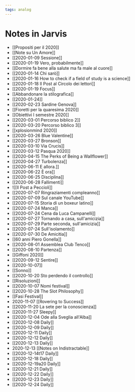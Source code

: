 ```yaml
---
tags: analog
---
```

# Notes in Jarvis

- [[Propositi per il 2020]]
- [[Note su Un Amore]]
- [[2020-01-09 Sessione]]
- [[2020-01-19 Vero, probabilmente]]
- [[Dormire fa bene alla salute ma fa male al cuore]]
- [[2020-01-14 Chi sarò]]
- [[2020-01-16 How to check if a field of study is a science]]
- [[2020-01-18 Il Post al Circolo dei lettori]]
- [[2020-01-19 Focus]]
- [[Abbandonare la stilografica]]
- [[2020-01-24]]
- [[2020-02-23 Sardine Genova]]
- [[Fioretti per la quaresima 2020]]
- [[Obiettivi I semestre 2020]]
- [[2020-03-01 Percorso biblico 2]]
- [[2020-03-20 Percorso biblico 3]]
- [[xplosionmind 2020]]
- [[2020-03-26 Blue Valentine]]
- [[2020-03-27 Bronson]]
- [[2020-03-10 Via Crucis]]
- [[2020-03-12 Pasqua 2020]]
- [[2020-04-15 The Perks of Being a Wallflower]]
- [[2020-04-27 Turbolenza]]
- [[2020-06-11 E allora.]]
- [[2020-06-22 È ora]]
- [[2020-06-25 Disciplina]]
- [[2020-06-28 Fallimenti]]
- ![[Il Post a Peccioli]]
- [[2020-07-07 Ringraziamenti compleanno]]
- [[2020-07-09 Sul canale YouTube]]
- [[2020-07-15 Storia di un boxeur latino]]
- [[2020-07-24 Manca]]
- [[2020-07-24 Cena da Luca Campanelli]]
- [[2020-07-27 Tornando a casa, sull'amicizia]]
- [[2020-07-29 Parte seconda, sull'amicizia]]
- [[2020-07-24 Sull'isolamento]]
- [[2020-07-30 De Amicitia]]
- [[60 anni Piero Gonella]]
- [[2020-08-01 Assemblea Club Tenco]]
- [[2020-08-10 Partenza]]
- [[Giffoni 2020]]
- [[2020-09-12 Sentire]]
- [[2020-10-07]]
- [[Sonno]]
- [[2020-10-20 Sto perdendo il controllo]]
- [[Risoluzioni]]
- [[2020-10-07 Nomi festival]]
- [[2020-10-28 The Slot Philosophy]]
- [[Fasi Festival]]
- 2020-11-07 [[Rovering to Success]]
- [[2020-11-20 La sete per la conoscienza]]
- [[2020-11-27 Sleepy]]
- [[2020-12-04 Ode alla Sveglia all'Alba]]
- [[2020-12-08 Daily]]
- [[2020-12-09 Daily]]
- [[2020-12-11 Daily]]
- [[2020-12-12 Daily]]
- [[2020-12-13 Daily]]
- 2020-12-13 [[Notes on Indistractable]]
- [[2020-12-14t17 Daily]]
- [[2020-12-18 Daily]]
- [[2020-12-19a20 Daily]]
- [[2020-12-21 Daily]]
- [[2020-12-22 Daily]]
- [[2020-12-23 Daily]]
- [[2020-12-24 Daily]]